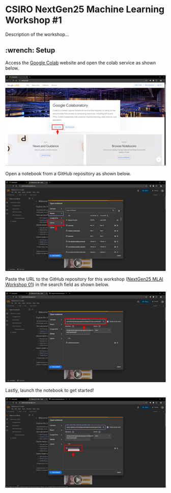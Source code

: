 <h1>CSIRO NextGen25 Machine Learning Workshop #1</h1>

Description of the workshop...

<h2>:wrench: Setup</h2> 

Access the [Google Colab](https://colab.google/) website and open the colab service as shown below.

<div align="center">
    <img src="media/setup/SetupGoogleColab_OpenColab.png" width="800"/>
</div>

Open a notebook from a GitHub repository as shown below.

<div align="center">
    <img src="media/setup/SetupGoogleColab_OpenFromGithub.png" width="800"/>
</div>

Paste the URL to the GitHub repository for this workshop ([NextGen25 MLAI Workshop 01](https://github.com/nextgenerationgraduatesprogram/nextgen25-mlai-workshop01)) in the search field as shown below.

<div align="center">
    <img src="media/setup/SetupGoogleColab_PasteGithubLink.png" width="800"/>
</div>

Lastly, launch the notebook to get started!

<div align="center">
    <img src="media/setup/SetupGoogleColab_LaunchNotebook.png" width="800"/>
</div>
